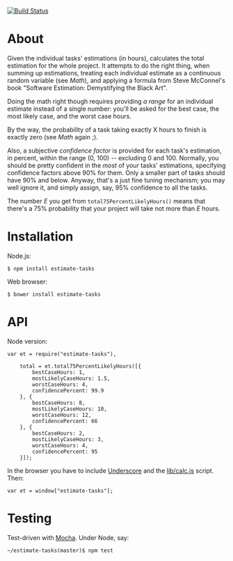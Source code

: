 [![Build Status](https://travis-ci.org/ikr/estimate-tasks.svg?branch=master)](https://travis-ci.org/ikr/estimate-tasks)

# About

Given the individual tasks' estimations (in hours), calculates the total estimation for the whole
project.  It attempts to do the right thing, when summing up estimations, treating each individual
estimate as a continuous random variable (see _Math_), and applying a formula from Steve McConnel's
book "Software Estimation: Demystifying the Black Art".

Doing the math right though requires providing _a range_ for an individual estimate instead of a
single number: you'll be asked for the best case, the most likely case, and the worst case hours.

By the way, the probability of a task taking exactly X hours to finish is exactly zero (see _Math_
again ;).

Also, a subjective _confidence factor_ is provided for each task's estimation, in percent, within
the range (0, 100) -- excluding 0 and 100. Normally, you should be pretty confident in the _most_ of
your tasks' estimations, specifying confidence factors above 90% for them. Only a smaller part of
tasks should have 90% and below. Anyway, that's a just fine tuning mechanism; you may well ignore
it, and simply assign, say, 95% confidence to all the tasks.

The number _E_ you get from `total75PercentLikelyHours()` means that there's a 75% probability that
your project will take not more than _E_ hours.

# Installation

Node.js:

    $ npm install estimate-tasks

Web browser:

    $ bower install estimate-tasks

# API

Node version:

    var et = require("estimate-tasks"),

        total = et.total75PercentLikelyHours([{
            bestCaseHours: 1,
            mostLikelyCaseHours: 1.5,
            worstCaseHours: 4,
            confidencePercent: 99.9
        }, {
            bestCaseHours: 8,
            mostLikelyCaseHours: 10,
            worstCaseHours: 12,
            confidencePercent: 66
        }, {
            bestCaseHours: 2,
            mostLikelyCaseHours: 3,
            worstCaseHours: 4,
            confidencePercent: 95
        }]);

In the browser you have to include [Underscore](http://documentcloud.github.io/underscore/) and the
[lib/calc.js](https://github.com/ikr/estimate-tasks/blob/master/lib/calc.js) script. Then:

    var et = window["estimate-tasks"];

# Testing

Test-driven with [Mocha](http://mochajs.org/). Under Node, say:

    ~/estimate-tasks(master)$ npm test
